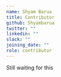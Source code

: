 ```yaml
---
name: Shyam Barua
title: Contributor
github: Shyambarua
twitter: ""
linkedin: ""
slack: ""
joining_date: ""
role: contributor
---
```


Still waiting for this
